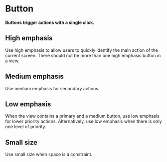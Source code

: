# Button

**Buttons trigger actions with a single click.**

## High emphasis

Use high emphasis to allow users to quickly identify the main action of the current screen.
There should not be more than one high emphasis button in a view.

<demo-block component="button" partial="emphasis-high"></demo-block>

## Medium emphasis

Use medium emphasis for secondary actions.

<demo-block component="button" partial="emphasis-medium"></demo-block>

## Low emphasis

When the view contains a primary and a medium button, use low emphasis for lower priority actions.
Alternatively, use low emphasis when there is only one level of priority.

<demo-block component="button" partial="emphasis-low"></demo-block>

## Small size

Use small size when space is a constraint.

<demo-block component="button" partial="small"></demo-block>

